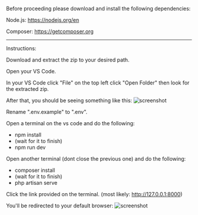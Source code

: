 Before proceeding please download and install the following dependencies:

Node.js: https://nodejs.org/en

Composer: https://getcomposer.org

--------------------------------------------------------------------------------------------------------------------------------------------------

Instructions:

Download and extract the zip to your desired path.

Open your VS Code.

In your VS Code click "File" on the top left click "Open Folder" then look for the extracted zip.

After that, you should be seeing something like this:
![screenshot](https://github.com/72-iar/rai-app/blob/9f46cd453fedf963eae7c609a55a16408e962235/readme-pic-1.png)


Rename ".env.example" to ".env".

Open a terminal on the vs code and do the following:
- npm install
- (wait for it to finish)
- npm run dev

Open another terminal (dont close the previous one) and do the following:
- composer install
- (wait for it to finish)
- php artisan serve


Click the link provided on the terminal.
(most likely: http://127.0.0.1:8000)

You'll be redirected to your default browser:
![screenshot](https://github.com/72-iar/rai-app/blob/783846c4ab6234ed0530f99823814db047d3e583/preview.png)
